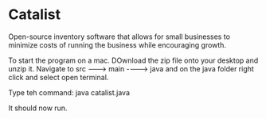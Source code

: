 # Catalist
Open-source inventory software that allows for small businesses to minimize costs of running the business while encouraging growth.

To start the program on a mac. DOwnload the zip file onto your desktop and unzip it. Navigate to src ---> main ----> java and on the java folder right click and select open terminal.

Type teh command: java catalist.java

It should now run.
